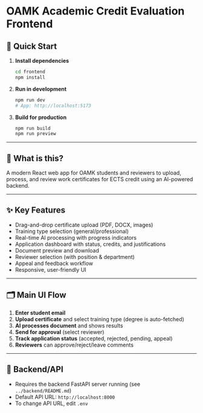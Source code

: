 # OAMK Academic Credit Evaluation Frontend

## 🚀 Quick Start

1. **Install dependencies**
   ```bash
   cd frontend
   npm install
   ```
2. **Run in development**
   ```bash
   npm run dev
   # App: http://localhost:5173
   ```
3. **Build for production**
   ```bash
   npm run build
   npm run preview
   ```

---

## 📝 What is this?
A modern React web app for OAMK students and reviewers to upload, process, and review work certificates for ECTS credit using an AI-powered backend.

---

## ✨ Key Features
- Drag-and-drop certificate upload (PDF, DOCX, images)
- Training type selection (general/professional)
- Real-time AI processing with progress indicators
- Application dashboard with status, credits, and justifications
- Document preview and download
- Reviewer selection (with position & department)
- Appeal and feedback workflow
- Responsive, user-friendly UI

---

## 🗂️ Main UI Flow
1. **Enter student email**
2. **Upload certificate** and select training type (degree is auto-fetched)
3. **AI processes document** and shows results
4. **Send for approval** (select reviewer)
5. **Track application status** (accepted, rejected, pending, appeal)
6. **Reviewers** can approve/reject/leave comments

---

## 🔗 Backend/API
- Requires the backend FastAPI server running (see `../backend/README.md`)
- Default API URL: `http://localhost:8000`
- To change API URL, edit `.env`



